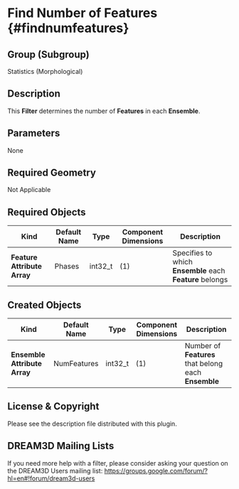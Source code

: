 Find Number of Features {#findnumfeatures}
=============

## Group (Subgroup) ##
Statistics (Morphological)

## Description ##
This **Filter** determines the number of **Features** in each **Ensemble**.

## Parameters ##
None 

## Required Geometry ##
Not Applicable

## Required Objects ##
| Kind | Default Name | Type | Component Dimensions | Description |
|------|--------------|-------------|---------|-----|
| **Feature Attribute Array** | Phases | int32_t | (1) | Specifies to which **Ensemble** each **Feature** belongs |

## Created Objects ##
| Kind | Default Name | Type | Component Dimensions | Description |
|------|--------------|-------------|---------|-----|
| **Ensemble Attribute Array** | NumFeatures | int32_t | (1) | Number of **Features** that belong each **Ensemble** |

## License & Copyright ##

Please see the description file distributed with this plugin.

## DREAM3D Mailing Lists ##

If you need more help with a filter, please consider asking your question on the DREAM3D Users mailing list:
https://groups.google.com/forum/?hl=en#!forum/dream3d-users


